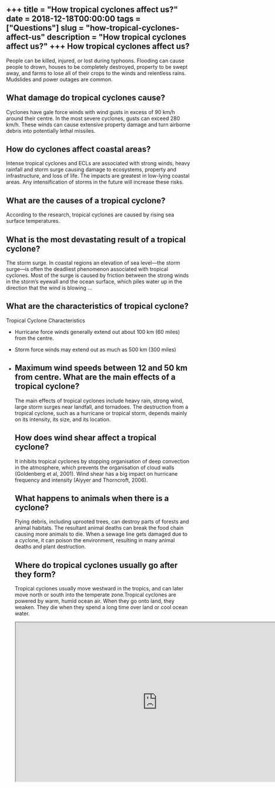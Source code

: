 +++
title = "How tropical cyclones affect us?"
date = 2018-12-18T00:00:00
tags = ["Questions"]
slug = "how-tropical-cyclones-affect-us"
description = "How tropical cyclones affect us?"
+++
How tropical cyclones affect us?
--------------------------------

People can be killed, injured, or lost during typhoons. Flooding can cause people to drown, houses to be completely destroyed, property to be swept away, and farms to lose all of their crops to the winds and relentless rains. Mudslides and power outages are common.

What damage do tropical cyclones cause?
---------------------------------------

Cyclones have gale force winds with wind gusts in excess of 90 km/h around their centre. In the most severe cyclones, gusts can exceed 280 km/h. These winds can cause extensive property damage and turn airborne debris into potentially lethal missiles.

How do cyclones affect coastal areas?
-------------------------------------

Intense tropical cyclones and ECLs are associated with strong winds, heavy rainfall and storm surge causing damage to ecosystems, property and infrastructure, and loss of life. The impacts are greatest in low-lying coastal areas. Any intensification of storms in the future will increase these risks.

What are the causes of a tropical cyclone?
------------------------------------------

According to the research, tropical cyclones are caused by rising sea surface temperatures.

What is the most devastating result of a tropical cyclone?
----------------------------------------------------------

The storm surge. In coastal regions an elevation of sea level—the storm surge—is often the deadliest phenomenon associated with tropical cyclones. Most of the surge is caused by friction between the strong winds in the storm’s eyewall and the ocean surface, which piles water up in the direction that the wind is blowing …

What are the characteristics of tropical cyclone?
-------------------------------------------------

Tropical Cyclone Characteristics

- Hurricane force winds generally extend out about 100 km (60 miles) from the centre.
- Storm force winds may extend out as much as 500 km (300 miles)
- Maximum wind speeds between 12 and 50 km from centre. What are the main effects of a tropical cyclone?
    ------------------------------------------------
    
    The main effects of tropical cyclones include heavy rain, strong wind, large storm surges near landfall, and tornadoes. The destruction from a tropical cyclone, such as a hurricane or tropical storm, depends mainly on its intensity, its size, and its location.
    
    How does wind shear affect a tropical cyclone?
    ----------------------------------------------
    
    It inhibits tropical cyclones by stopping organisation of deep convection in the atmosphere, which prevents the organisation of cloud walls (Goldenberg et al, 2001). Wind shear has a big impact on hurricane frequency and intensity (Aiyyer and Thorncroft, 2006).
    
    What happens to animals when there is a cyclone?
    ------------------------------------------------
    
    Flying debris, including uprooted trees, can destroy parts of forests and animal habitats. The resultant animal deaths can break the food chain causing more animals to die. When a sewage line gets damaged due to a cyclone, it can poison the environment, resulting in many animal deaths and plant destruction.
    
    Where do tropical cyclones usually go after they form?
    ------------------------------------------------------
    
    Tropical cyclones usually move westward in the tropics, and can later move north or south into the temperate zone.Tropical cyclones are powered by warm, humid ocean air. When they go onto land, they weaken. They die when they spend a long time over land or cool ocean water.
    
    <iframe allow="accelerometer; autoplay; clipboard-write; encrypted-media; gyroscope; picture-in-picture" allowfullscreen="" class="__youtube_prefs__  epyt-is-override  no-lazyload" data-no-lazy="1" data-origheight="433" data-origwidth="770" data-skipgform_ajax_framebjll="" height="433" id="_ytid_43046" loading="lazy" src="https://www.youtube.com/embed/UKL9NIxLIIE?enablejsapi=1&autoplay=0&cc_load_policy=0&cc_lang_pref=&iv_load_policy=1&loop=0&modestbranding=0&rel=1&fs=1&playsinline=0&autohide=2&theme=dark&color=red&controls=1&" title="YouTube player" width="770"></iframe>